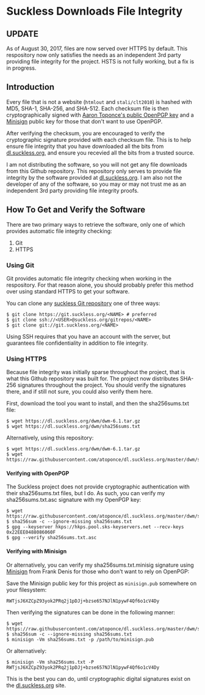 # Suckless Downloads File Integrity

## UPDATE
As of August 30, 2017, files are now served over HTTPS by default. This
respository now only satisfies the needs as an independent 3rd party providing
file integrity for the project. HSTS is not fully working, but a fix is in
progress.

## Introduction

Every file that is not a website (`htmlout` and `stali/clt2010`) is hashed with
MD5, SHA-1, SHA-256, and SHA-512. Each checksum file is then cryptographically
signed with [Aaron Toponce's public OpenPGP
key](https://keybase.io/atoponce/pgp_keys.asc) and a
[Minisign](https://github.com/jedisct1/minisign) public key for those that
don't want to use OpenPGP.

After verifying the checksum, you are encouraged to verify the cryptographic
signature provided with each checksum file. This is to help ensure file
integrity that you have downloaded all the bits from
[dl.suckless.org](https://dl.suckless.org), and ensure you recevied all the
bits from a trusted source.

I am not distributing the software, so you will not get any file downloads from
this Github repository. This repository only serves to provide file integrity
by the software provided at [dl.suckless.org](https://dl.suckless.org). I am
also not the developer of any of the software, so you may or may not trust me
as an independent 3rd party providing file integrity proofs.

## How To Get and Verify the Software

There are two primary ways to retrieve the software, only one of which provides
automatic file integrity checking:

1. Git
2. HTTPS

### Using Git

Git provides automatic file integrity checking when working in the respository.
For that reason alone, you should probably prefer this method over using
standard HTTPS to get your software.

You can clone any [suckless Git repository](https://git.suckless.org/) one of
three ways:

    $ git clone https://git.suckless.org/<NAME> # preferred
    $ git clone ssh://<USER>@suckless.org/gitrepos/<NAME>
    $ git clone git://git.suckless.org/<NAME>

Using SSH requires that you have an account with the server, but guarantees
file confidentiality in addition to file integrity.

### Using HTTPS

Because file integrity was initially sparse throughout the project, that is
what this Github repository was built for. The project now distributes SHA-256
signatures throughout the project. You should verify the signatures there, and
if still not sure, you could also verify them here.

First, download the tool you want to install, and then the sha256sums.txt file:

    $ wget https://dl.suckless.org/dwm/dwm-6.1.tar.gz
    $ wget https://dl.suckless.org/dwm/sha256sums.txt

Alternatively, using this repository:

    $ wget https://dl.suckless.org/dwm/dwm-6.1.tar.gz
    $ wget https://raw.githubusercontent.com/atoponce/dl.suckless.org/master/dwm/sha256sums.txt

#### Verifying with OpenPGP
The Suckless project does not provide cryptographic authentication with their
sha256sums.txt files, but I do. As such, you can verify my sha256sums.txt.asc
signature with my OpenPGP key:

    $ wget https://raw.githubusercontent.com/atoponce/dl.suckless.org/master/dwm/sha256sums.txt.asc
    $ sha256sum -c --ignore-missing sha256sums.txt
    $ gpg --keyserver hkps://hkps.pool.sks-keyservers.net --recv-keys 0x22EEE0488086060F
    $ gpg --verify sha256sums.txt.asc

#### Verifying with Minisign
Or alternatively, you can verify my sha256sums.txt.minisig signature using
[Minisign](https://github.com/jedisct1/minisign) from Frank Denis for those who
don't want to rely on OpenPGP:

Save the Minisign public key for this project as `minisign.pub` somewhere on
your filesystem:

    RWTjsJ6XZCpZ93yok2PRq2j1pDJj+bzse657NJlN1pywF4Qf6o1cV4Dy

Then verifying the signatures can be done in the following manner:

    $ wget https://raw.githubusercontent.com/atoponce/dl.suckless.org/master/dwm/sha256sums.txt.minisig
    $ sha256sum -c --ignore-missing sha256sums.txt
    $ minisign -Vm sha256sums.txt -p /path/to/minisign.pub 

Or alternatively:

    $ minisign -Vm sha256sums.txt -P RWTjsJ6XZCpZ93yok2PRq2j1pDJj+bzse657NJlN1pywF4Qf6o1cV4Dy

This is the best you can do, until cryptographic digital signatures exist on
the [dl.suckless.org](https://dl.suckless.org) site.
